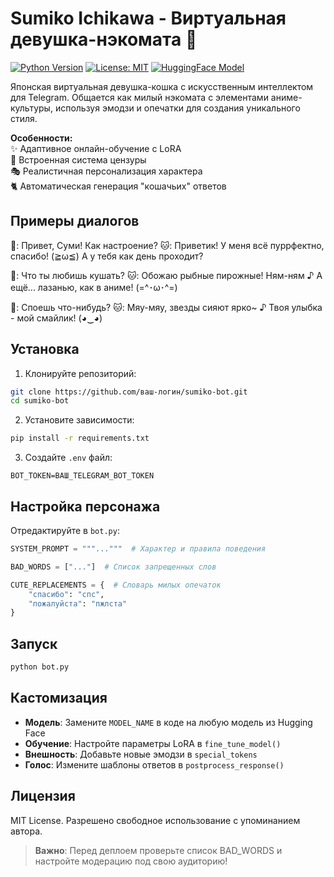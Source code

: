 # Sumiko Ichikawa - Виртуальная девушка-нэкомата 🐾

[![Python Version](https://img.shields.io/badge/python-3.10%2B-blue)](https://www.python.org/)
[![License: MIT](https://img.shields.io/badge/License-MIT-yellow.svg)](https://opensource.org/licenses/MIT)
[![HuggingFace Model](https://img.shields.io/badge/%F0%9F%A4%97%20Model-ruGPT3_Medium-green)](https://huggingface.co/sberbank-ai/rugpt3medium_based_on_gpt2)

Японская виртуальная девушка-кошка с искусственным интеллектом для Telegram. Общается как милый нэкомата с элементами аниме-культуры, используя эмодзи и опечатки для создания уникального стиля.

**Особенности:**  
✨ Адаптивное онлайн-обучение с LoRA  
🚫 Встроенная система цензуры  
🎭 Реалистичная персонализация характера  
🐈 Автоматическая генерация "кошачьих" ответов  

## Примеры диалогов
👤: Привет, Суми! Как настроение?
🐱: Приветик! У меня всё пуррфектно, спасибо! (≧ω≦) А у тебя как день проходит?

👤: Что ты любишь кушать?
🐱: Обожаю рыбные пирожные! Ням-ням ♪ А ещё... лазанью, как в аниме! (=^･ω･^=)

👤: Споешь что-нибудь?
🐱: Мяу-мяу, звезды сияют ярко~ ♪ Твоя улыбка - мой смайлик! (◕‿◕)

## Установка
1. Клонируйте репозиторий:
```bash
git clone https://github.com/ваш-логин/sumiko-bot.git
cd sumiko-bot
```

2. Установите зависимости:
```bash
pip install -r requirements.txt
```

3. Создайте `.env` файл:
```env
BOT_TOKEN=ВАШ_TELEGRAM_BOT_TOKEN
```

## Настройка персонажа
Отредактируйте в `bot.py`:
```python
SYSTEM_PROMPT = """..."""  # Характер и правила поведения

BAD_WORDS = ["..."]  # Список запрещенных слов

CUTE_REPLACEMENTS = {  # Словарь милых опечаток
    "спасибо": "спс",
    "пожалуйста": "пжлста"
}
```

## Запуск
```bash
python bot.py
```

## Кастомизация
- **Модель**: Замените `MODEL_NAME` в коде на любую модель из Hugging Face
- **Обучение**: Настройте параметры LoRA в `fine_tune_model()`
- **Внешность**: Добавьте новые эмодзи в `special_tokens`
- **Голос**: Измените шаблоны ответов в `postprocess_response()`

## Лицензия
MIT License. Разрешено свободное использование с упоминанием автора.

> **Важно**: Перед деплоем проверьте список BAD_WORDS и настройте модерацию под свою аудиторию!
``` 
